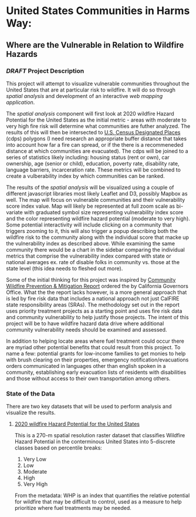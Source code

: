 # United States Communities in Harms Way:
## **Where are the Vulnerable in Relation to Wildfire Hazards**  
### *DRAFT* Project Description
This project will attempt to visualize vulnerable communities throughout the United States that are at particular risk to wildfire. It will do so through *spatial analysis* and development of an interactive *web mapping application*.  

The *spatial analysis* component will first look at 2020 wildfire Hazard Potential for the United States as the initial metric - areas with moderate to very high fire risk will determine what communities are futher analyzed. The results of this will then be intersected to [U.S. Census Designated Places](https://www2.census.gov/geo/tiger/GENZ2020/shp/cb_2020_us_place_500k.zip) \(cdps\) polygons \(I need research an appropriate buffer distance that takes into account how far a fire can spread, or if the there is a recommeneded distance at which communities are evacuated). The cdps will be joined to a series of statistics likely including: housing status \(rent or own\), car ownership, age \(senior or child\), education, poverty rate, disability rate, language barriers, incarceration rate. These metrics will be combined to create a vulberability index by which communities can be ranked.  

The results of the *spatial analysis* will be visualized using a couple of different javascript libraries most likely Leaflet and D3, possibly Mapbox as well. The map will focus on vulnerable communities and their vulnerability score index value. Map will likely be represented at full zoom scale as bi-variate with graduated symbol size representing vulnerability index score and the color representing wildfire hazard potential (moderate to very high). Some potential interactivity will include clicking on a community that triggers zooming to it, this will also trigger a popup describing both the wildfire risk to the community along with the individual score that macke up the vulnerability index as described above. While examining the same community there would be a chart in the sidebar comparing the individual metrics that comprise the vulnerability index compared with state or national averages ex. rate of disable folks in community vs. those at the state level \(this idea needs to fleshed out more\).  

Some of the initial thinking for this project was inspired by [Community Wildfire Prevention & Mitigation Report](https://www.fire.ca.gov/media/5584/45-day-report-final.pdf) ordered the by California Governors Office. What the the report lacks however, is a more general approach that is led by fire risk data that includes a national approach not just CalFIRE state responsibility areas (SRAs). The methodology set out in the report uses priority treatment projects as a starting point and uses fire risk data and community vulnerability to help justify those projects. The intent of this project will be to have wildfire hazard data drive where additional community vulnerability needs should be examined and assessed. 

In addition to helping locate areas where fuel treatment could occur there are myriad other potential benefits that could result from this project. To name a few: potential grants for low-income families to get monies to help with brush clearing on their properties, emergency notification/evacuations orders communicated in languages other than english spoken in a community, establishing early evacuation lists of residents with disabilities and those without access to their own transportation among others.

### State of the Data
There are two key datasets that will be used to perform analysis and visualize the results.

1. [2020 wildfire Hazard Potential for the United States](https://www.fs.usda.gov/rmrs/datasets/wildfire-hazard-potential-united-states-270-m-version-2020-3rd-edition)

    This is a 270-m spatial resolution raster dataset that classifies Wildfire Hazard Potential in the conterminous United States into 5-discrete classes based on percentile breaks:   
       
    1. Very Low
    2. Low
    3. Moderate
    4. High
    5. Very High  

   From the metadata: WHP is an index that quantifies the relative potential for wildfire that may be difficult to control, used as a measure to help prioritize where fuel treatments may be needed.  

    



